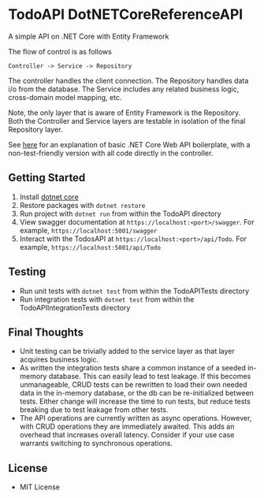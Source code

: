 # TodoAPI DotNETCoreReferenceAPI
A simple API on .NET Core with Entity Framework

The flow of control is as follows
```
Controller -> Service -> Repository
```

The controller handles the client connection. The Repository handles data i/o from the database. The Service includes any related business logic, cross-domain model mapping, etc.

Note, the only layer that is aware of Entity Framework is the Repository. Both the Controller and Service layers are testable in isolation of the final Repository layer.

See [here](https://docs.microsoft.com/en-us/aspnet/core/tutorials/first-web-api?view=aspnetcore-5.0&tabs=visual-studio-code) for an explanation of basic .NET Core Web API boilerplate, with a non-test-friendly version with all code directly in the controller.

## Getting Started
1. Install [dotnet core](https://dotnet.microsoft.com/download)
2. Restore packages with `dotnet restore`
3. Run project with `dotnet run` from within the TodoAPI directory
4. View swagger documentation at `https://localhost:<port>/swagger`. For example, `https://localhost:5001/swagger`
5. Interact with the TodosAPI at `https://localhost:<port>/api/Todo`. For example, `https://localhost:5001/api/Todo`

## Testing
* Run unit tests with `dotnet test` from within the TodoAPITests directory
* Run integration tests with `dotnet test` from within the TodoAPIIntegrationTests directory

## Final Thoughts
* Unit testing can be trivially added to the service layer as that layer acquires business logic.
* As written the integration tests share a common instance of a seeded in-memory database. This can easily lead to test leakage. If this becomes unmanageable, CRUD tests can be rewritten to load their own needed data in the in-memory database, or the db can be re-initialized between tests. Either change will increase the time to run tests, but reduce tests breaking due to test leakage from other tests.
* The API operations are currently written as async operations. However, with CRUD operations they are immediately awaited. This adds an overhead that increases overall latency. Consider if your use case warrants switching to synchronous operations.

## License
* MIT License